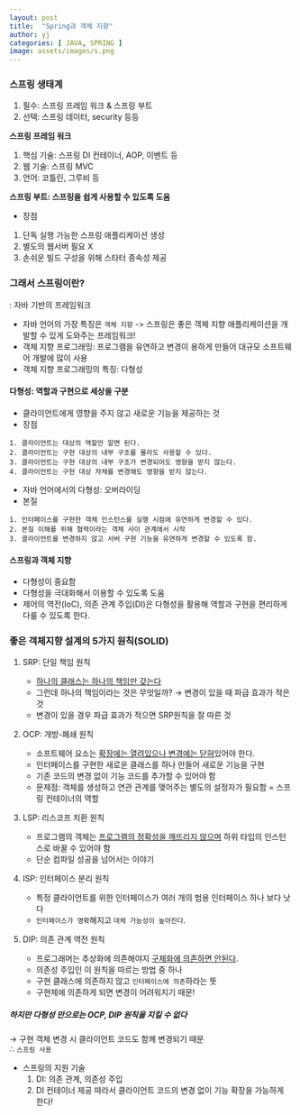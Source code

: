 ```yaml
---
layout: post
title:  "Spring과 객체 지향"
author: yj
categories: [ JAVA, SPRING ]
image: assets/images/s.png
---
```

### 스프링 생태계
1. 필수: 스프링 프레임 워크 & 스프링 부트
2. 선택: 스프링 데이터, security 등등

__스프링 프레임 워크__
1. 핵심 기술: 스프링 DI 컨테이너, AOP, 이벤트 등
2. 웹 기술: 스프링 MVC
3. 언어: 코틀린, 그루비 등

__스프링 부트: 스프링을 쉽게 사용할 수 있도록 도움__
- 장점
1. 단독 실행 가능한 스프링 애플리케이션 생성
2. 별도의 웹서버 필요 X
3. 손쉬운 빌드 구성을 위해 스타터 종속성 제공

### 그래서 스프링이란?
: 자바 기반의 프레임워크
- 자바 언어의 가장 특징은 `객체 지향`
-> 스프링은 좋은 객체 지향 애플리케이션을 개발할 수 있게 도와주는 프레임워크!
- 객체 지향 프로그래밍: 프로그램을 유연하고 변경이 용하게 만들어 대규모 소프트웨어 개발에 많이 사용
- 객체 지향 프로그래밍의 특징: 다형성

#### 다형성: 역할과 구현으로 세상을 구분
- 클라이언트에게 영향을 주지 않고 새로운 기능을 제공하는 것
- 장점 
~~~
1. 클라이언트는 대상의 역할만 알면 된다.
2. 클라이언트는 구현 대상의 내부 구조를 몰라도 사용할 수 있다.
3. 클라이언트는 구현 대상의 내부 구조가 변경되어도 영향을 받지 않는다.
4. 클라이언트는 구현 대상 자체를 변경해도 영향을 받지 않는다.
~~~
- 자바 언어에서의 다형성: 오버라이딩
- 본질
~~~
1. 인터페이스를 구현한 객체 인스턴스를 실행 시점에 유연하게 변경할 수 있다.
2. 본질 이해를 위해 협력이라는 객체 사이 관계에서 시작
3. 클라이언트를 변경하지 않고 서버 구현 기능을 유연하게 변경할 수 있도록 함.
~~~
#### 스프링과 객체 지향
- 다형성이 중요함
- 다형성을 극대화해서 이용할 수 있도록 도움
- 제어의 역전(IoC), 의존 관계 주입(DI)은 다형성을 활용해 역할과 구현을 편리하게 다룰 수 있도록 한다.


### 좋은 객체지향 설계의 5가지 원칙(SOLID)
1. SRP: 단일 책임 원칙
    - <a href="#">하나의 클래스는 하나의 책임만 갖는다</a>
    - 그런데 하나의 책임이라는 것은 무엇일까? → 변경이 있을 때 파급 효과가 적은것
    - 변경이 있을 경우 파급 효과가 적으면 SRP원칙을 잘 따른 것

2. OCP: 개방-폐쇄 원칙
    - 소프트웨어 요소는 <a href="#">확장에는 열려있으나 변경에는 닫혀</a>있어야 한다.
    - 인터페이스를 구현한 새로운 클래스를 하나 만들어 새로운 기능을 구현
    - 기존 코드의 변경 없이 기능 코드를 추가할 수 있어야 함
    - 문제점: 객체를 생성하고 연관 관계를 맺어주는 별도의 설정자가 필요함 = 스프링 컨테이너의 역할

3. LSP: 리스코프 치환 원칙
    - 프로그램의 객체는 <a href="#">프로그램의 정확성을 깨뜨리지 않으며</a> 하위 타입의 인스턴스로 바꿀 수 있어야 함
    - 단순 컴파일 성공을 넘어서는 이야기

4. ISP: 인터페이스 분리 원칙
    - 특정 클라이언트를 위한 인터페이스가 여러 개의 범용 인터페이스 하나 보다 낫다
    - `인터페이스가 명확`해지고 `대체 가능성이 높아진다`.

5. DIP: 의존 관계 역전 원칙
    - 프로그래머는 추상화에 의존해야지 <a href="#">구체화에 의존하면 안된다</a>.
    - 의존성 주입인 이 원칙을 따르는 방법 중 하나
    - 구현 클래스에 의존하지 않고 `인터페이스에 의존`하라는 뜻
    - 구현체에 의존하게 되면 변경이 어려워지기 때문!

##### 하지만 다형성 만으로는 OCP, DIP 원칙을 지킬 수 없다
→ 구현 객체 변경 시 클라이언트 코드도 함께 변경되기 때문<br/>
        ∴ `스프링 사용` 
- 스프링의 지원 기술
    1. DI: 의존 관계, 의존성 주입
    2. DI 컨테이너 제공
    따라서 클라이언트 코드의 변경 없이 기능 확장을 가능하게 한다!